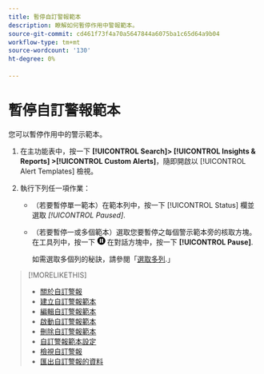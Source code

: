 ```yaml
---
title: 暫停自訂警報範本
description: 瞭解如何暫停作用中警報範本。
source-git-commit: cd461f73f4a70a5647844a6075ba1c65d64a9b04
workflow-type: tm+mt
source-wordcount: '130'
ht-degree: 0%

---
```


# 暫停自訂警報範本

您可以暫停作用中的警示範本。

1. 在主功能表中，按一下 **[!UICONTROL Search]> [!UICONTROL Insights & Reports] >[!UICONTROL Custom Alerts]**，隨即開啟以 [!UICONTROL Alert Templates] 檢視。

1. 執行下列任一項作業：

   * （若要暫停單一範本）在範本列中，按一下 [!UICONTROL Status] 欄並選取 *[!UICONTROL Paused]*.

   * （若要暫停一或多個範本）選取您要暫停之每個警示範本旁的核取方塊。 在工具列中，按一下 ![暫停](/help/search-social-commerce/assets/pause.png "暫停") 在對話方塊中，按一下 **[!UICONTROL Pause]**.

      如需選取多個列的秘訣，請參閱「[選取多列](/help/search-social-commerce/common-tasks/navigation-editing-selection/multiple-rows-select.md).」

>[!MORELIKETHIS]
>
>* [關於自訂警報](alert-about.md)
>* [建立自訂警報範本](alert-template-create.md)
>* [編輯自訂警報範本](alert-template-edit.md)
>* [啟動自訂警報範本](alert-template-activate.md)
>* [刪除自訂警報範本](alert-template-delete.md)
>* [自訂警報範本設定](alert-template-settings.md)
>* [檢視自訂警報](alert-view.md)
>* [匯出自訂警報的資料](alert-export-data.md)

